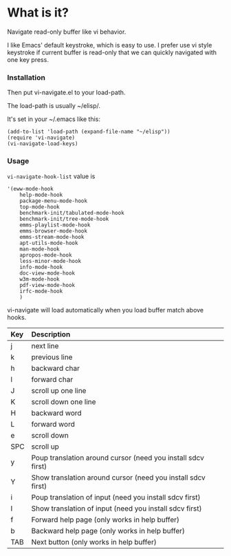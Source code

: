 # What is it?

Navigate read-only buffer like vi behavior.

I like Emacs' default keystroke, which is easy to use.
I prefer use vi style keystroke if current buffer is read-only
that we can quickly navigated with one key press.

### Installation
Then put vi-navigate.el to your load-path.

The load-path is usually ~/elisp/.

It's set in your ~/.emacs like this:

```Elisp
(add-to-list 'load-path (expand-file-name "~/elisp"))
(require 'vi-navigate)
(vi-navigate-load-keys)
```

### Usage
```vi-navigate-hook-list``` value is

```
'(eww-mode-hook
    help-mode-hook
    package-menu-mode-hook
    top-mode-hook
    benchmark-init/tabulated-mode-hook
    benchmark-init/tree-mode-hook
    emms-playlist-mode-hook
    emms-browser-mode-hook
    emms-stream-mode-hook
    apt-utils-mode-hook
    man-mode-hook
    apropos-mode-hook
    less-minor-mode-hook
    info-mode-hook
    doc-view-mode-hook
    w3m-mode-hook
    pdf-view-mode-hook
    irfc-mode-hook
    )
```

vi-navigate will load automatically when you load buffer match above hooks.

| Key       | Description                                                  |
| :-------- | :----                                                        |
| j         | next line                                                    |
| k         | previous line                                                |
| h         | backward char                                                |
| l         | forward char                                                 |
| J         | scroll up one line                                           |
| K         | scroll down one line                                         |
| H         | backward word                                                |
| L         | forward word                                                 |
| e         | scroll down                                                  |
| SPC       | scroll up                                                    |
| y         | Poup translation around cursor (need you install sdcv first) |
| Y         | Show translation around cursor (need you install sdcv first) |
| i         | Poup translation of input      (need you install sdcv first) |
| I         | Show translation of input      (need you install sdcv first) |
| f         | Forward help page              (only works in help buffer)   |
| b         | Backward help page             (only works in help buffer)   |
| TAB       | Next button                    (only works in help buffer)   |
